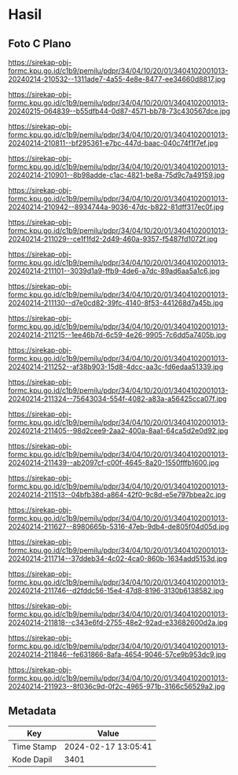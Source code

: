 # Hasil

## Foto C Plano

https://sirekap-obj-formc.kpu.go.id/c1b9/pemilu/pdpr/34/04/10/20/01/3404102001013-20240214-210532--1311ade7-4a55-4e8e-8477-ee34660d8817.jpg

https://sirekap-obj-formc.kpu.go.id/c1b9/pemilu/pdpr/34/04/10/20/01/3404102001013-20240215-064839--b55dfb44-0d87-4571-bb78-73c430567dce.jpg

https://sirekap-obj-formc.kpu.go.id/c1b9/pemilu/pdpr/34/04/10/20/01/3404102001013-20240214-210811--bf295361-e7bc-447d-baac-040c74f1f7ef.jpg

https://sirekap-obj-formc.kpu.go.id/c1b9/pemilu/pdpr/34/04/10/20/01/3404102001013-20240214-210901--8b98adde-c1ac-4821-be8a-75d9c7a49159.jpg

https://sirekap-obj-formc.kpu.go.id/c1b9/pemilu/pdpr/34/04/10/20/01/3404102001013-20240214-210942--8934744a-9036-47dc-b822-81dff317ec0f.jpg

https://sirekap-obj-formc.kpu.go.id/c1b9/pemilu/pdpr/34/04/10/20/01/3404102001013-20240214-211029--ce1f1fd2-2d49-460a-9357-f5487fd1072f.jpg

https://sirekap-obj-formc.kpu.go.id/c1b9/pemilu/pdpr/34/04/10/20/01/3404102001013-20240214-211101--3039d1a9-ffb9-4de6-a7dc-89ad6aa5a1c6.jpg

https://sirekap-obj-formc.kpu.go.id/c1b9/pemilu/pdpr/34/04/10/20/01/3404102001013-20240214-211130--d7e0cd82-39fc-4140-8f53-441268d7a45b.jpg

https://sirekap-obj-formc.kpu.go.id/c1b9/pemilu/pdpr/34/04/10/20/01/3404102001013-20240214-211215--1ee46b7d-6c59-4e26-9905-7c6dd5a7405b.jpg

https://sirekap-obj-formc.kpu.go.id/c1b9/pemilu/pdpr/34/04/10/20/01/3404102001013-20240214-211252--af38b903-15d8-4dcc-aa3c-fd6edaa51339.jpg

https://sirekap-obj-formc.kpu.go.id/c1b9/pemilu/pdpr/34/04/10/20/01/3404102001013-20240214-211324--75643034-554f-4082-a83a-a56425cca07f.jpg

https://sirekap-obj-formc.kpu.go.id/c1b9/pemilu/pdpr/34/04/10/20/01/3404102001013-20240214-211405--98d2cee9-2aa2-400a-8aa1-64ca5d2e0d92.jpg

https://sirekap-obj-formc.kpu.go.id/c1b9/pemilu/pdpr/34/04/10/20/01/3404102001013-20240214-211439--ab2097cf-c00f-4645-8a20-1550fffb1600.jpg

https://sirekap-obj-formc.kpu.go.id/c1b9/pemilu/pdpr/34/04/10/20/01/3404102001013-20240214-211513--04bfb38d-a864-42f0-9c8d-e5e797bbea2c.jpg

https://sirekap-obj-formc.kpu.go.id/c1b9/pemilu/pdpr/34/04/10/20/01/3404102001013-20240214-211627--8980665b-5316-47eb-9db4-de805f04d05d.jpg

https://sirekap-obj-formc.kpu.go.id/c1b9/pemilu/pdpr/34/04/10/20/01/3404102001013-20240214-211714--37ddeb34-4c02-4ca0-860b-1634add5153d.jpg

https://sirekap-obj-formc.kpu.go.id/c1b9/pemilu/pdpr/34/04/10/20/01/3404102001013-20240214-211746--d2fddc56-15e4-47d8-8196-3130b6138582.jpg

https://sirekap-obj-formc.kpu.go.id/c1b9/pemilu/pdpr/34/04/10/20/01/3404102001013-20240214-211818--c343e6fd-2755-48e2-92ad-e33682600d2a.jpg

https://sirekap-obj-formc.kpu.go.id/c1b9/pemilu/pdpr/34/04/10/20/01/3404102001013-20240214-211846--fe631866-8afa-4654-9046-57ce9b953dc9.jpg

https://sirekap-obj-formc.kpu.go.id/c1b9/pemilu/pdpr/34/04/10/20/01/3404102001013-20240214-211923--8f036c9d-0f2c-4965-971b-3166c56529a2.jpg


## Metadata

| Key        | Value               |
| ---------- | ------------------- |
| Time Stamp | 2024-02-17 13:05:41 |
| Kode Dapil | 3401                |



